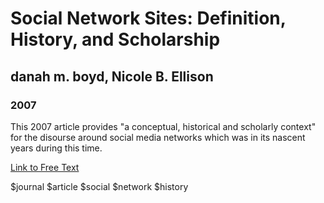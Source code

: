# Social Network Sites: Definition, History, and Scholarship
## danah m. boyd, Nicole B. Ellison
### 2007 

This 2007 article provides "a conceptual, historical and scholarly context" for the disourse around social media networks which was in its nascent years during this time.

[Link to Free Text](https://academic.oup.com/jcmc/article/13/1/210/4583062?searchresult=1)

$journal $article $social $network $history